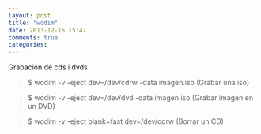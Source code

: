 ```yaml
---
layout: post
title: "wodim"
date: 2013-12-15 15:47
comments: true
categories: 
---
```

Grabación de cds i dvds

>$ wodim -v -eject dev=/dev/cdrw -data imagen.iso  (Grabar una iso)

>$ wodim -v -eject dev=/dev/dvd -data imagen.iso  (Grabar imagen en un DVD)

>$ wodim -v -eject blank=fast dev=/dev/cdrw  (Borrar un CD)

